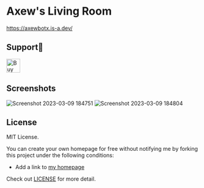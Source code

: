 # Axew's Living Room

https://axewbotx.is-a.dev/

## Support🤍

<a href='https://ko-fi.com/O4O0J25KA' target='_blank'><img height='36' style='border:0px;height:36px;' src='https://storage.ko-fi.com/cdn/kofi2.png?v=3' border='0' alt='Buy Me a Coffee at ko-fi.com' /></a>

## Screenshots

![Screenshot 2023-03-09 184751](https://user-images.githubusercontent.com/84615670/224035088-acebaa33-7089-4515-a304-aa6ee4e843a5.png)
![Screenshot 2023-03-09 184804](https://user-images.githubusercontent.com/84615670/224035137-c56b162b-3968-4c9e-90a4-50c1c8852791.png)

## License

MIT License.

You can create your own homepage for free without notifying me by forking this project under the following conditions:

- Add a link to [my homepage](https://axewbotx.is-a.dev/)

Check out [LICENSE](https://github.com/AxewBoTX/axewbotx.github.io/blob/main/LICENSE) for more detail.
